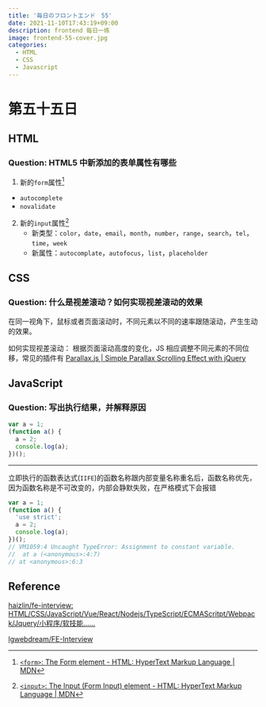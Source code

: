 ```yaml
---
title: '毎日のフロントエンド　55'
date: 2021-11-10T17:43:19+09:00
description: frontend 每日一练
image: frontend-55-cover.jpg
categories:
  - HTML
  - CSS
  - Javascript
---
```


# 第五十五日

## HTML

### **Question:** HTML5 中新添加的表单属性有哪些

1. 新的`form`属性[^1]

[^1]: [`<form>`: The Form element - HTML: HyperText Markup Language | MDN](https://developer.mozilla.org/en-US/docs/Web/HTML/Element/form)

- `autocomplete`
- `novalidate`

2. 新的`input`属性[^2]
   [^2]: [`<input>`: The Input (Form Input) element - HTML: HyperText Markup Language | MDN](https://developer.mozilla.org/en-US/docs/Web/HTML/Element/input)
   - 新类型：`color`，`date`，`email`，`month`，`number`，`range`，`search`，`tel`，`time`，`week`
   - 新属性：`autocomplate`，`autofocus`，`list`，`placeholder`

## CSS

### **Question:** 什么是视差滚动？如何实现视差滚动的效果

在同一视角下，鼠标或者页面滚动时，不同元素以不同的速率跟随滚动，产生生动的效果。

如何实现视差滚动： 根据页面滚动高度的变化，JS 相应调整不同元素的不同位移，常见的插件有 [Parallax.js | Simple Parallax Scrolling Effect with jQuery](https://pixelcog.github.io/parallax.js/)

## JavaScript

### **Question:** 写出执行结果，并解释原因

```js
var a = 1;
(function a() {
  a = 2;
  console.log(a);
})();
```

---

立即执行的函数表达式(`IIFE`)的函数名称跟内部变量名称重名后，函数名称优先，因为函数名称是不可改变的，内部会静默失败，在严格模式下会报错

```js
var a = 1;
(function a() {
  'use strict';
  a = 2;
  console.log(a);
})();
// VM1059:4 Uncaught TypeError: Assignment to constant variable.
//  at a (<anonymous>:4:7)
// at <anonymous>:6:3
```

## Reference

[haizlin/fe-interview: HTML/CSS/JavaScript/Vue/React/Nodejs/TypeScript/ECMAScritpt/Webpack/Jquery/小程序/软技能……](https://github.com/haizlin/fe-interview)

[lgwebdream/FE-Interview ](https://github.com/lgwebdream/FE-Interview)
